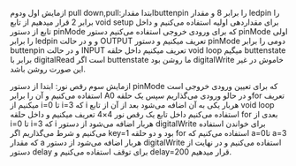 
 ازمایش اول ودوم pull down,pull:ابتدا مقدارbuttenpin را برابر 8 و مقدار ledpin را برابر 2 قرار میدهیم از تابع void setup برای مقداردهی اولیه استفاده می‌کنیم و داخل تابع از دستور pinMode  که برای ورودی خروجی استفاده می‌کنیم دستور pinMode اولی را برابر ledpin و و در حالت OUTPUT تعریف میکنیم و دستور pinMode دومی را برابر buttenpin  و در حالت INPUT  تعریف میکنیم داخل حلقه void loop میگیم buttenstate برابر با digitalRead است اگر buttenstate ما روشن بود digitalWrite خاموش در غیر این صورت روشن باشد.
 
 ازمایش سوم رقص نور:
 ابتدا از دستور pinMode که برای تعیین ورودی خروجی است استفاده می‌کنیم و آن را برابر A0 و در حالو ورودی می‌گذاریم سپس یک حلقهfor تعریف میکنیم از i=0 تا i=3 که i هربار یکی به آن اضافه می‌شود بعد از آن از تابع void loop استفاده می‌کنیم داخل تابع یک رقص نور  4×4 تعریف میکنیم و داخل حلقه for بعدی از i=0 تا i=3 که i هربار اضافه می‌شود از دستور digitalWrite برای خواندن استفاده می‌کنیم و شرط می‌گذاریم اگر key=1 بود و دو حلقه for استفاده می‌کنیم که a=0تا a=3 که مقدار a  هربار اضافه می‌شود از دستور digitalWrite  استفاده می‌کنیم و در نهایت از دستور delay برای توقف استفاده می‌کنیم و delay=200 قرار میدهیم.
